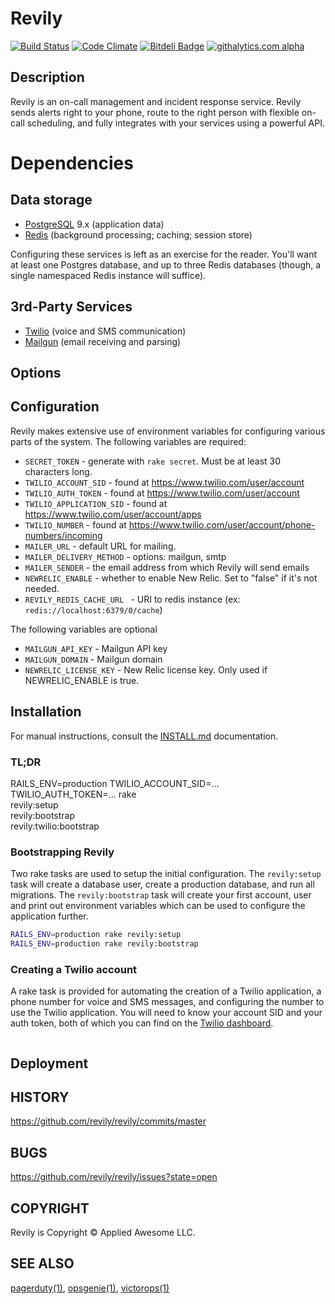 # Revily

[![Build Status](https://secure.travis-ci.org/revily/revily.png?branch=master)](https://travis-ci.org/revily/revily)
[![Code Climate](https://codeclimate.com/github/revily/revily.png)](https://codeclimate.com/github/revily/revily)
[![Bitdeli Badge](https://d2weczhvl823v0.cloudfront.net/revily/revily/trend.png)](https://bitdeli.com/free "Bitdeli Badge")
[![githalytics.com alpha](https://cruel-carlota.pagodabox.com/df59799a89c2ecdad827f45ea3f19762 "githalytics.com")](http://githalytics.com/revily/revily)

## Description

Revily is an on-call management and incident response service. Revily sends alerts right to your phone, route to the right person with flexible on-call scheduling, and fully integrates with your services using a powerful API.

# Dependencies

## Data storage

* [PostgreSQL](http://www.postgresql.org/) 9.x (application data)
* [Redis](http://redis.io/) (background processing; caching; session store)

Configuring these services is left as an exercise for the reader. You'll want at least one Postgres database, and up to three Redis databases (though, a single namespaced Redis instance will suffice).

## 3rd-Party Services

* [Twilio](http://www.twilio.com/) (voice and SMS communication)
* [Mailgun](http://www.mailgun.com/) (email receiving and parsing)

## Options

## Configuration

Revily makes extensive use of environment variables for configuring various parts of the system. The following variables are required:

* `SECRET_TOKEN` - generate with `rake secret`. Must be at least 30 characters long.
* `TWILIO_ACCOUNT_SID` - found at https://www.twilio.com/user/account
* `TWILIO_AUTH_TOKEN` - found at https://www.twilio.com/user/account
* `TWILIO_APPLICATION_SID` - found at https://www.twilio.com/user/account/apps
* `TWILIO_NUMBER` - found at https://www.twilio.com/user/account/phone-numbers/incoming
* `MAILER_URL` - default URL for mailing.
* `MAILER_DELIVERY_METHOD` - options: mailgun, smtp
* `MAILER_SENDER` - the email address from which Revily will send emails
* `NEWRELIC_ENABLE` - whether to enable New Relic. Set to "false" if it's not needed.
* `REVILY_REDIS_CACHE_URL ` - URI to redis instance (ex: `redis://localhost:6379/0/cache`)

The following variables are optional
* `MAILGUN_API_KEY` - Mailgun API key
* `MAILGUN_DOMAIN` - Mailgun domain
* `NEWRELIC_LICENSE_KEY` - New Relic license key. Only used if NEWRELIC_ENABLE is true.

## Installation

For manual instructions, consult the [INSTALL.md](INSTALL.md) documentation.

### TL;DR

RAILS_ENV=production TWILIO_ACCOUNT_SID=... TWILIO_AUTH_TOKEN=... rake \
  revily:setup \
  revily:bootstrap \
  revily:twilio:bootstrap

### Bootstrapping Revily

Two rake tasks are used to setup the initial configuration. The `revily:setup` task will create a database user, create a production database, and run all migrations. The `revily:bootstrap` task
will create your first account, user and print out environment variables which can be used to configure the application further.

```bash
RAILS_ENV=production rake revily:setup
RAILS_ENV=production rake revily:bootstrap
```

### Creating a Twilio account

A rake task is provided for automating the creation of a Twilio application, a phone number for voice and SMS messages, and configuring the number to use the Twilio application. You will need to know your account SID and your auth token, both of which you can find on the [Twilio dashboard](https://www.twilio.com/user/account).

```bash
```

## Deployment

## HISTORY

https://github.com/revily/revily/commits/master

## BUGS

https://github.com/revily/revily/issues?state=open

## COPYRIGHT

Revily is Copyright &copy; Applied Awesome LLC.

## SEE ALSO

[pagerduty(1)](http://pagerduty.com), [opsgenie(1)](http://opsgenie.com), [victorops(1)](http://victorops.com/)
